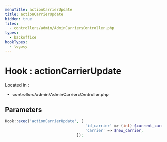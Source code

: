 ```yaml
---
menuTitle: actionCarrierUpdate
title: actionCarrierUpdate
hidden: true
files:
  - controllers/admin/AdminCarriersController.php
types:
  - backoffice
hookTypes:
  - legacy
---
```


# Hook : actionCarrierUpdate

Located in :

  - controllers/admin/AdminCarriersController.php

## Parameters

```php
Hook::exec('actionCarrierUpdate', [
                                    'id_carrier' => (int) $current_carrier->id,
                                    'carrier' => $new_carrier,
                                ]);
```
